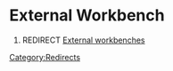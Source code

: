 # External Workbench

1.  REDIRECT [External workbenches](External_workbenches.md)



[Category:Redirects](Category:Redirects.md)
